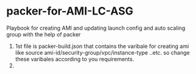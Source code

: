 # packer-for-AMI-LC-ASG
Playbook for creating AMI and updating launch config and auto scaling group with the help of packer
1. 1st file is packer-build.json that contains the varibale for creating ami like source ami-id/security-group/vpc/instance-type ..etc. so change these varibales according to you requirements.
2. 
